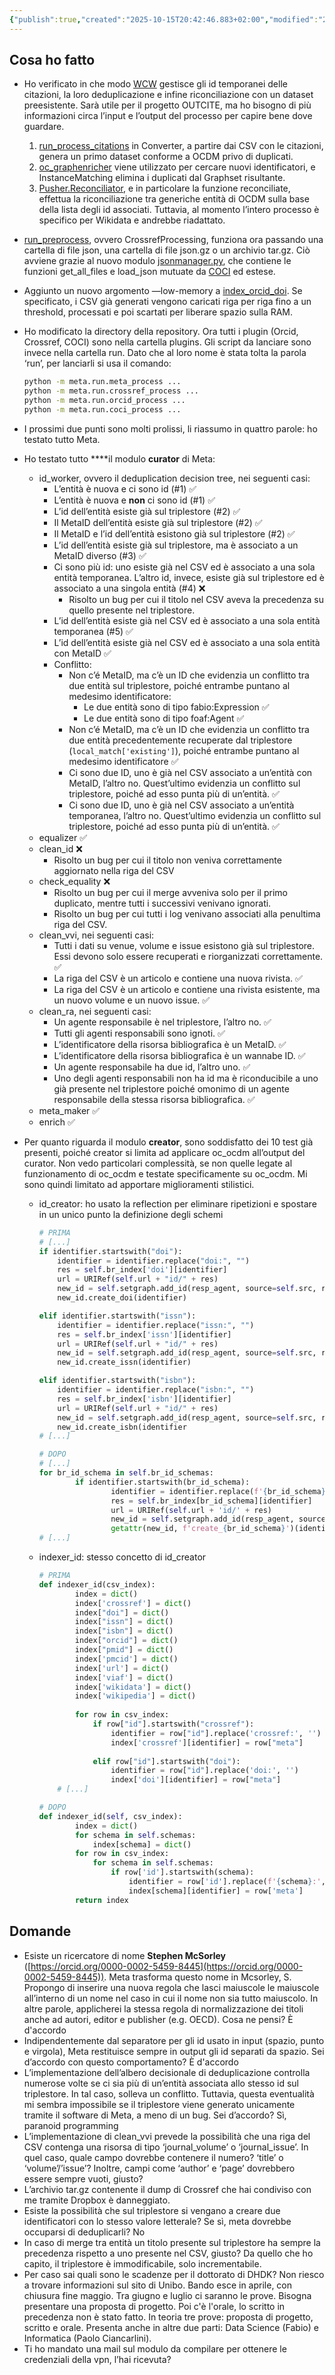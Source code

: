```yaml
---
{"publish":true,"created":"2025-10-15T20:42:46.883+02:00","modified":"2025-10-15T19:39:41.000+02:00","cssclasses":""}
---
```



## Cosa ho fatto

- Ho verificato in che modo [WCW](https://github.com/opencitations/wcw) gestisce gli id temporanei delle citazioni, la loro deduplicazione e infine riconciliazione con un dataset preesistente. Sarà utile per il progetto OUTCITE, ma ho bisogno di più informazioni circa l’input e l’output del processo per capire bene dove guardare.
    1. [run_process_citations](https://github.com/opencitations/wcw/blob/main/Converter/run_process_citations.py) in Converter, a partire dai CSV con le citazioni, genera un primo dataset conforme a OCDM privo di duplicati.
    2. [oc_graphenricher](https://github.com/opencitations/wcw/blob/main/Enricher/run_process.py) viene utilizzato per cercare nuovi identificatori, e InstanceMatching elimina i duplicati dal Graphset risultante.
    3. [Pusher.Reconciliator](https://github.com/opencitations/wcw/blob/main/Pusher/reconciliator.py), e in particolare la funzione reconciliate, effettua la riconciliazione tra generiche entità di OCDM sulla base della lista degli id associati. Tuttavia, al momento l’intero processo è specifico per Wikidata e andrebbe riadattato.
- [run_preprocess](https://github.com/opencitations/meta/blob/master/plugins/crossref/crossrefProcessing.py), ovvero CrossrefProcessing, funziona ora passando una cartella di file json, una cartella di file json.gz o un archivio tar.gz. Ciò avviene grazie al nuovo modulo [jsonmanager.py](https://github.com/opencitations/meta/blob/master/lib/jsonmanager.py), che contiene le funzioni get_all_files e load_json mutuate da [COCI](https://github.com/opencitations/index/blob/master/index/coci/glob.py) ed estese.
- Aggiunto un nuovo argomento —low-memory a [index_orcid_doi](https://github.com/opencitations/meta/blob/master/plugins/orcid/index_orcid_doi.py). Se specificato, i CSV già generati vengono caricati riga per riga fino a un threshold, processati e poi scartati per liberare spazio sulla RAM.
- Ho modificato la directory della repository. Ora tutti i plugin (Orcid, Crossref, COCI) sono nella cartella plugins. Gli script da lanciare sono invece nella cartella run. Dato che al loro nome è stata tolta la parola ‘run’, per lanciarli si usa il comando:
    
    ```bash
    python -m meta.run.meta_process ...
    python -m meta.run.crossref_process ...
    python -m meta.run.orcid_process ...
    python -m meta.run.coci_process ...
    ```
    
- I prossimi due punti sono molti prolissi, li riassumo in quattro parole: ho testato tutto Meta.
- Ho testato tutto ****il modulo **curator** di Meta:
    - id_worker, ovvero il deduplication decision tree, nei seguenti casi:
        - L’entità è nuova e ci sono id (#1) ✅
        - L’entità è nuova e **non** ci sono id (#1) ✅
        - L’id dell’entità esiste già sul triplestore (#2) ✅
        - Il MetaID dell’entità esiste già sul triplestore (#2) ✅
        - Il MetaID e l’id dell’entità esistono già sul triplestore (#2) ✅
        - L’id dell’entità esiste già sul triplestore, ma è associato a un MetaID diverso (#3) ✅
        - Ci sono più id: uno esiste già nel CSV ed è associato a una sola entità temporanea. L’altro id, invece, esiste già sul triplestore ed è associato a una singola entità (#4) ❌
            - Risolto un bug per cui il titolo nel CSV aveva la precedenza su quello presente nel triplestore.
        - L’id dell’entità esiste già nel CSV ed è associato a una sola entità temporanea (#5) ✅
        - L’id dell’entità esiste già nel CSV ed è associato a una sola entità con MetaID ✅
        - Conflitto:
            - Non c’é MetaID, ma c’è un ID che evidenzia un conflitto tra due entità sul triplestore, poiché entrambe puntano al medesimo identificatore:
                - Le due entità sono di tipo fabio:Expression ✅
                - Le due entità sono di tipo foaf:Agent ✅
            - Non c’é MetaID, ma c’è un ID che evidenzia un conflitto tra due entità precedentemente recuperate dal triplestore (`local_match['existing']`), poiché entrambe puntano al medesimo identificatore ✅
            - Ci sono due ID, uno è già nel CSV associato a un’entità con MetaID, l’altro no. Quest’ultimo evidenzia un conflitto sul triplestore, poiché ad esso punta più di un’entità. ✅
            - Ci sono due ID, uno è già nel CSV associato a un’entità temporanea, l’altro no. Quest’ultimo evidenzia un conflitto sul triplestore, poiché ad esso punta più di un’entità. ✅
    - equalizer ✅
    - clean_id ❌
        - Risolto un bug per cui il titolo non veniva correttamente aggiornato nella riga del CSV
    - check_equality ❌
        - Risolto un bug per cui il merge avveniva solo per il primo duplicato, mentre tutti i successivi venivano ignorati.
        - Risolto un bug per cui tutti i log venivano associati alla penultima riga del CSV.
    - clean_vvi, nei seguenti casi:
        - Tutti i dati su venue, volume e issue esistono già sul triplestore. Essi devono solo essere recuperati e riorganizzati correttamente. ✅
        - La riga del CSV è un articolo e contiene una nuova rivista. ✅
        - La riga del CSV è un articolo e contiene una rivista esistente, ma un nuovo volume e un nuovo issue. ✅
    - clean_ra, nei seguenti casi:
        - Un agente responsabile è nel triplestore, l’altro no. ✅
        - Tutti gli agenti responsabili sono ignoti. ✅
        - L’identificatore della risorsa bibliografica è un MetaID. ✅
        - L’identificatore della risorsa bibliografica è un wannabe ID. ✅
        - Un agente responsabile ha due id, l’altro uno. ✅
        - Uno degli agenti responsabili non ha id ma è riconducibile a uno già presente nel triplestore poiché omonimo di un agente responsabile della stessa risorsa bibliografica. ✅
    - meta_maker ✅
    - enrich ✅
- Per quanto riguarda il modulo **creator**, sono soddisfatto dei 10 test già presenti, poiché creator si limita ad applicare oc_ocdm all’output del curator. Non vedo particolari complessità, se non quelle legate al funzionamento di oc_ocdm e testate specificamente su oc_ocdm. Mi sono quindi limitato ad apportare miglioramenti stilistici.
    - id_creator: ho usato la reflection per eliminare ripetizioni e spostare in un unico punto la definizione degli schemi
        
        ```python
        # PRIMA
        # [...]
        if identifier.startswith("doi"):
            identifier = identifier.replace("doi:", "")
            res = self.br_index['doi'][identifier]
            url = URIRef(self.url + "id/" + res)
            new_id = self.setgraph.add_id(resp_agent, source=self.src, res=url)
            new_id.create_doi(identifier)
        
        elif identifier.startswith("issn"):
            identifier = identifier.replace("issn:", "")
            res = self.br_index['issn'][identifier]
            url = URIRef(self.url + "id/" + res)
            new_id = self.setgraph.add_id(resp_agent, source=self.src, res=url)
            new_id.create_issn(identifier)
        
        elif identifier.startswith("isbn"):
            identifier = identifier.replace("isbn:", "")
            res = self.br_index['isbn'][identifier]
            url = URIRef(self.url + "id/" + res)
            new_id = self.setgraph.add_id(resp_agent, source=self.src, res=url)
            new_id.create_isbn(identifier
        # [...]
        
        # DOPO
        # [...]
        for br_id_schema in self.br_id_schemas:
        		if identifier.startswith(br_id_schema):
        				identifier = identifier.replace(f'{br_id_schema}:', '')
        				res = self.br_index[br_id_schema][identifier]
        				url = URIRef(self.url + 'id/' + res)
        				new_id = self.setgraph.add_id(resp_agent, source=self.src, res=url)
        				getattr(new_id, f'create_{br_id_schema}')(identifier)
        # [...]
        ```
        
    - indexer_id: stesso concetto di id_creator
        
        ```python
        # PRIMA
        def indexer_id(csv_index):
        		index = dict()
        		index['crossref'] = dict()
        		index["doi"] = dict()
        		index["issn"] = dict()
        		index["isbn"] = dict()
        		index["orcid"] = dict()
        		index["pmid"] = dict()
        		index['pmcid'] = dict()
        		index['url'] = dict()
        		index['viaf'] = dict()
        		index['wikidata'] = dict()
        		index['wikipedia'] = dict()
        		
        		for row in csv_index:
        		    if row["id"].startswith("crossref"):
        		        identifier = row["id"].replace('crossref:', '')
        		        index['crossref'][identifier] = row["meta"]
        		
        		    elif row["id"].startswith("doi"):
        		        identifier = row["id"].replace('doi:', '')
        		        index['doi'][identifier] = row["meta"]
        	# [...]
        
        # DOPO
        def indexer_id(self, csv_index):
        		index = dict()
        		for schema in self.schemas:
        		    index[schema] = dict()
        		for row in csv_index:
        		    for schema in self.schemas:
        		        if row['id'].startswith(schema):
        		            identifier = row['id'].replace(f'{schema}:', '')
        		            index[schema][identifier] = row['meta']
        		return index
        ```
        

## Domande

- Esiste un ricercatore di nome **Stephen McSorley** ([https://orcid.org/0000-0002-5459-8445](https://orcid.org/0000-0002-5459-8445)). Meta trasforma questo nome in Mcsorley, S. Propongo di inserire una nuova regola che lasci maiuscole le maiuscole all’interno di un nome nel caso in cui il nome non sia tutto maiuscolo. In altre parole, applicherei la stessa regola di normalizzazione dei titoli anche ad autori, editor e publisher (e.g. OECD). Cosa ne pensi? È d'accordo
- Indipendentemente dal separatore per gli id usato in input (spazio, punto e virgola), Meta restituisce sempre in output gli id separati da spazio. Sei d’accordo con questo comportamento? È d'accordo
- L’implementazione dell’albero decisionale di deduplicazione controlla numerose volte se ci sia più di un’entità associata allo stesso id sul triplestore. In tal caso, solleva un conflitto. Tuttavia, questa eventualità mi sembra impossibile se il triplestore viene generato unicamente tramite il software di Meta, a meno di un bug. Sei d’accordo? Sì, paranoid programming
- L’implementazione di clean_vvi prevede la possibilità che una riga del CSV contenga una risorsa di tipo ‘journal_volume’ o ‘journal_issue’. In quel caso, quale campo dovrebbe contenere il numero? ‘title’ o ‘volume’/’issue’? Inoltre, campi come ‘author’ e ‘page’ dovrebbero essere sempre vuoti, giusto?
- L’archivio tar.gz contenente il dump di Crossref che hai condiviso con me tramite Dropbox è danneggiato.
- Esiste la possibilità che sul triplestore si vengano a creare due identificatori con lo stesso valore letterale? Se sì, meta dovrebbe occuparsi di deduplicarli? No
- In caso di merge tra entità un titolo presente sul triplestore ha sempre la precedenza rispetto a uno presente nel CSV, giusto? Da quello che ho capito, il triplestore è immodificabile, solo incrementabile.
- Per caso sai quali sono le scadenze per il dottorato di DHDK? Non riesco a trovare informazioni sul sito di Unibo. Bando esce in aprile, con chiusura fine maggio. Tra giugno e luglio ci saranno le prove. Bisogna presentare una proposta di progetto. Poi c'è l'orale, lo scritto in precedenza non è stato fatto. In teoria tre prove: proposta di progetto, scritto e orale. Presenta anche in altre due parti: Data Science (Fabio) e Informatica (Paolo Ciancarlini).
- Ti ho mandato una mail sul modulo da compilare per ottenere le credenziali della vpn, l’hai ricevuta?